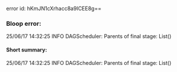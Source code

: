 error id: hKmJN1cXrhacc8a9ICEE8g==
### Bloop error:

25/06/17 14:32:25 INFO DAGScheduler: Parents of final stage: List()
#### Short summary: 

25/06/17 14:32:25 INFO DAGScheduler: Parents of final stage: List()